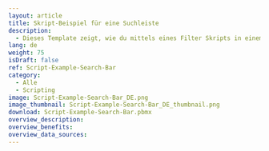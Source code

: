 ```yaml
---
layout: article
title: Skript-Beispiel für eine Suchleiste
description: 
  - Dieses Template zeigt, wie du mittels eines Filter Skripts in einem Dataflow eine Suchfunktion umsetzen kannst.
lang: de
weight: 75
isDraft: false
ref: Script-Example-Search-Bar
category:
  - Alle
  - Scripting
image: Script-Example-Search-Bar_DE.png
image_thumbnail: Script-Example-Search-Bar_DE_thumbnail.png
download: Script-Example-Search-Bar.pbmx
overview_description:
overview_benefits:
overview_data_sources:
---
```


